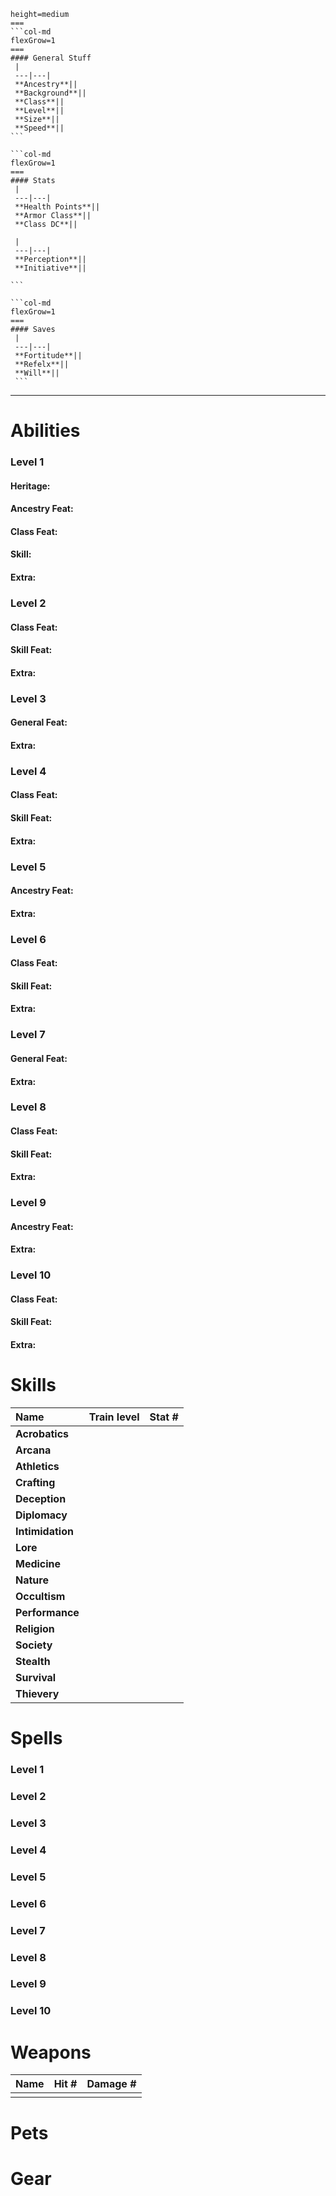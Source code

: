
````col
height=medium
===
```col-md
flexGrow=1
===
#### General Stuff
 |
 ---|---|
 **Ancestry**||
 **Background**||
 **Class**||
 **Level**||
 **Size**||
 **Speed**||
```

```col-md
flexGrow=1
===
#### Stats
 |
 ---|---|
 **Health Points**||
 **Armor Class**||
 **Class DC**||

 |
 ---|---|
 **Perception**||
 **Initiative**||

```

```col-md
flexGrow=1
===
#### Saves
 |
 ---|---|
 **Fortitude**||
 **Refelx**||
 **Will**||
 ```
````

---
# Abilities

### Level 1
#### Heritage:

#### Ancestry Feat:

#### Class Feat:

#### Skill:

#### Extra:


### Level 2
#### Class Feat:

#### Skill Feat:

#### Extra:

### Level 3
#### General Feat:

#### Extra:

### Level 4
#### Class Feat:

#### Skill Feat:

#### Extra:

### Level 5
#### Ancestry Feat:

#### Extra:

### Level 6
#### Class Feat:

#### Skill Feat:

#### Extra:

### Level 7
#### General Feat:

#### Extra:

### Level 8
#### Class Feat:

#### Skill Feat:

#### Extra:

### Level 9
#### Ancestry Feat:

#### Extra:

### Level 10
#### Class Feat:

#### Skill Feat:

#### Extra:




# Skills

| Name             | Train level | Stat # |
| :--------------- | ----------- | ------ |
| **Acrobatics**   |             |        |
| **Arcana**       |             |        |
| **Athletics**    |             |        |
| **Crafting**     |             |        |
| **Deception**    |             |        |
| **Diplomacy**    |             |        |
| **Intimidation** |             |        |
| **Lore**         |             |        |
| **Medicine**     |             |        |
| **Nature**       |             |        |
| **Occultism**    |             |        |
| **Performance**  |             |        |
| **Religion**     |             |        |
| **Society**      |             |        |
| **Stealth**      |             |        |
| **Survival**     |             |        |
| **Thievery**     |             |        |
# Spells

### Level 1

### Level 2

### Level 3

### Level 4

### Level 5

### Level 6

### Level 7

### Level 8

### Level 9

### Level 10

# Weapons

| Name | Hit # | Damage # |
| ---- | ----- | -------- |
|      |       |          |

# Pets

# Gear
